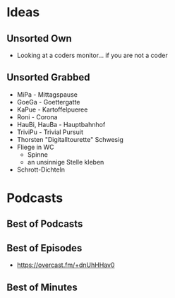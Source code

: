 # Ideas

## Unsorted Own
- Looking at a coders monitor... if you are not a coder

## Unsorted Grabbed
- MiPa - Mittagspause
- GoeGa - Goettergatte
- KaPue - Kartoffelpueree
- Roni - Corona
- HauBi, HauBa - Hauptbahnhof
- TriviPu - Trivial Pursuit
- Thorsten "Digitalltourette" Schwesig
- Fliege in WC
  - Spinne
  - an unsinnige Stelle kleben
- Schrott-Dichteln

# Podcasts

## Best of Podcasts

## Best of Episodes
- https://overcast.fm/+dnUhHHav0

## Best of Minutes